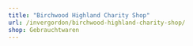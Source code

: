 ```yaml
---
title: "Birchwood Highland Charity Shop"
url: /invergordon/birchwood-highland-charity-shop/
shop: Gebrauchtwaren
---
```

